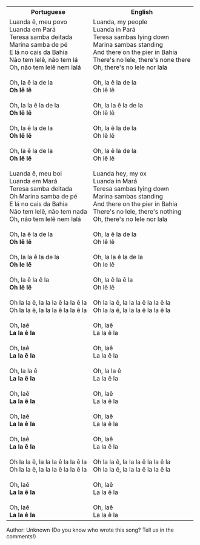 <table class="capoeira-table">
    <tr class="header-row">
        <th>Portuguese</th>
        <th>English</th>
    </tr>
    <tr>
        <td>Luanda ê, meu povo<br>Luanda em Pará<br>Teresa samba deitada<br>Marina samba de pé<br>E lá no cais da Bahia<br>Não tem lelê, não tem lá<br>Oh, não tem lelê nem lalá<br><br>Oh, la ê la de la<br><strong>Oh lê lê</strong><br><br>Oh, la la ê la de la<br><strong>Oh lê lê</strong><br><br>Oh, la ê la de la<br><strong>Oh lê lê</strong><br><br>Oh, la ê la de la<br><strong>Oh lê lê</strong><br><br>Luanda ê, meu boi<br>Luanda em Mará<br>Teresa samba deitada<br>Oh Marina samba de pé<br>E lá no cais da Bahia<br>Não tem lelê, não tem nada<br>Oh, não tem lelê nem lalá<br><br>Oh, la ê la de la<br><strong>Oh lê lê</strong><br><br>Oh, la la ê la de la<br><strong>Oh le lê</strong><br><br>Oh, la ê la ê la<br><strong>Oh lê lê</strong><br><br>Oh la la ê, la la la ê la la ê la<br>Oh la la ê, la la la ê la la ê la<br><br>Oh, laê<br><strong>La la ê la</strong><br><br>Oh, laê<br><strong>La la ê la</strong><br><br>Oh, la la ê<br><strong>La la ê la</strong><br><br>Oh, laê<br><strong>La la ê la</strong><br><br>Oh, laê<br><strong>La la ê la</strong><br><br>Oh, laê<br><strong>La la ê la</strong><br><br>Oh la la ê, la la la ê la la ê la<br>Oh la la ê, la la la ê la la ê la<br><br>Oh, laê<br><strong>La la ê la</strong><br><br>Oh, laê<br><strong>La la ê la</strong></td>
        <td>Luanda, my people<br>Luanda in Pará<br>Teresa sambas lying down<br>Marina sambas standing<br>And there on the pier in Bahia<br>There's no lele, there's none there<br>Oh, there's no lele nor lala<br><br>Oh, la ê la de la<br>Oh lê lê<br><br>Oh, la la ê la de la<br>Oh lê lê<br><br>Oh, la ê la de la<br>Oh lê lê<br><br>Oh, la ê la de la<br>Oh lê lê<br><br>Luanda hey, my ox<br>Luanda in Mará<br>Teresa sambas lying down<br>Marina sambas standing<br>And there on the pier in Bahia<br>There's no lele, there's nothing<br>Oh, there's no lele nor lala<br><br>Oh, la ê la de la<br>Oh lê lê<br><br>Oh, la la ê la de la<br>Oh le lê<br><br>Oh, la ê la ê la<br>Oh lê lê<br><br>Oh la la ê, la la la ê la la ê la<br>Oh la la ê, la la la ê la la ê la<br><br>Oh, laê<br>La la ê la<br><br>Oh, laê<br>La la ê la<br><br>Oh, la la ê<br>La la ê la<br><br>Oh, laê<br>La la ê la<br><br>Oh, laê<br>La la ê la<br><br>Oh, laê<br>La la ê la<br><br>Oh la la ê, la la la ê la la ê la<br>Oh la la ê, la la la ê la la ê la<br><br>Oh, laê<br>La la ê la<br><br>Oh, laê<br>La la ê la</td>
    </tr>
</table>

<figcaption>
Author: Unknown (Do you know who wrote this song? Tell us in the comments!)
</figcaption>